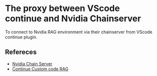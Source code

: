 # The proxy between VScode continue and Nvidia Chainserver
To connect to Nvidia RAG environment via their chainserver from VScode continue plugin.

## Refereces
- [Nvidia Chain Server](https://github.com/NVIDIA/GenerativeAIExamples/tree/main)
- [Continue Custom code RAG](https://docs.continue.dev/customize/tutorials/custom-code-rag)
